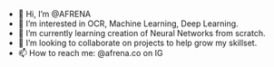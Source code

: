- 👋 Hi, I’m @AFRENA
- 👀 I’m interested in OCR, Machine Learning, Deep Learning. 
- 🌱 I’m currently learning creation of Neural Networks from scratch. 
- 💞️ I’m looking to collaborate on projects to help grow my skillset. 
- 📫 How to reach me: @afrena.co on IG 

<!---
AFRENA/AFRENA is a ✨ special ✨ repository because its `README.md` (this file) appears on your GitHub profile.
You can click the Preview link to take a look at your changes.
--->
